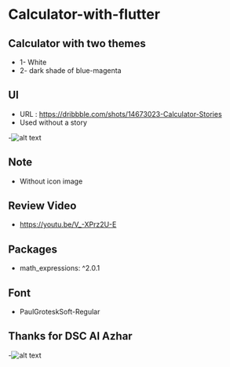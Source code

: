 # Calculator-with-flutter

## Calculator with two themes
 - 1- White
-  2- dark shade of blue-magenta

## UI
- URL : https://dribbble.com/shots/14673023-Calculator-Stories
- Used without a story

-![alt text](https://cdn.dribbble.com/users/5536359/screenshots/14673023/media/265933acb4562adb2930fcc6bc772a2a.jpg)


## Note
- Without icon image

## Review Video
- https://youtu.be/V_-XPrz2U-E

## Packages
- math_expressions: ^2.0.1


## Font
- PaulGroteskSoft-Regular

## Thanks for DSC Al Azhar
-![alt text](https://developers.google.com/community/dsc/images/dsc_lockup.png)
